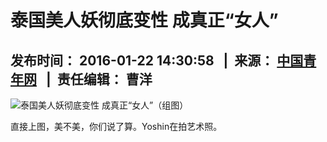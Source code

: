 # 泰国美人妖彻底变性 成真正“女人”

## 发布时间： 2016-01-22 14:30:58   |  来源： [中国青年网](http://life.gmw.cn/2016-01/22/content_18607268.htm)   |  责任编辑： 曹洋

![泰国美人妖彻底变性 成真正“女人”（组图）](http://imglife.gmw.cn/attachement/png/site2/20160122/b8ac6f409705180bbb0857.png)

直接上图，美不美，你们说了算。Yoshin在拍艺术照。
<!-- tcd_original_link http://union.china.com.cn/txt/2016-01/22/content_8538764_6.htm -->
